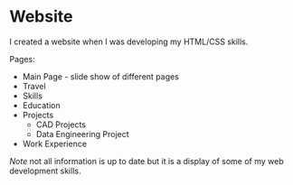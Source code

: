 # Website

I created a website when I was developing my HTML/CSS skills. 

Pages: 
- Main Page - slide show of different pages 
- Travel
- Skills
- Education
- Projects 
    - CAD Projects
    - Data Engineering Project 
- Work Experience


*Note* not all information is up to date but it is a display of some of my web development skills. 


